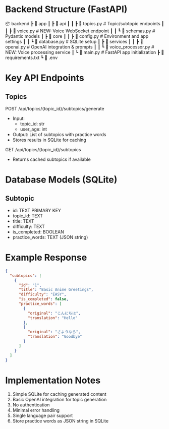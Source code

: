 # Backend Structure (FastAPI)

📦 backend
 ┣ 📂 app
 ┃ ┣ 📂 api
 ┃ ┃ ┣ 📜 topics.py        # Topic/subtopic endpoints
 ┃ ┃ ┣ 📜 voice.py         # NEW: Voice WebSocket endpoint
 ┃ ┃ ┗ 📜 schemas.py       # Pydantic models
 ┃ ┣ 📂 core
 ┃ ┃ ┣ 📜 config.py        # Environment and app settings
 ┃ ┃ ┗ 📜 database.py      # SQLite setup
 ┃ ┣ 📂 services
 ┃ ┃ ┣ 📜 openai.py        # OpenAI integration & prompts
 ┃ ┃ ┗ 📜 voice_processor.py  # NEW: Voice processing service
 ┃ ┗ 📜 main.py            # FastAPI app initialization
 ┣ 📜 requirements.txt
 ┗ 📜 .env

# Key API Endpoints

## Topics
POST /api/topics/{topic_id}/subtopics/generate
- Input: 
  - topic_id: str
  - user_age: int
- Output: List of subtopics with practice words
- Stores results in SQLite for caching

GET /api/topics/{topic_id}/subtopics
- Returns cached subtopics if available

# Database Models (SQLite)

## Subtopic
- id: TEXT PRIMARY KEY
- topic_id: TEXT
- title: TEXT
- difficulty: TEXT
- is_completed: BOOLEAN
- practice_words: TEXT (JSON string)

# Example Response
```json
{
  "subtopics": [
    {
      "id": "1",
      "title": "Basic Anime Greetings",
      "difficulty": "EASY",
      "is_completed": false,
      "practice_words": [
        {
          "original": "こんにちは",
          "translation": "Hello"
        },
        {
          "original": "さようなら",
          "translation": "Goodbye"
        }
      ]
    }
  ]
}
```

# Implementation Notes
1. Simple SQLite for caching generated content
2. Basic OpenAI integration for topic generation
3. No authentication
4. Minimal error handling
5. Single language pair support
6. Store practice words as JSON string in SQLite
